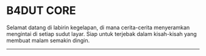 # B4DUT CORE
Selamat datang di labirin kegelapan, di mana cerita-cerita menyeramkan mengintai di setiap sudut layar. Siap untuk terjebak dalam kisah-kisah yang membuat malam semakin dingin.
___
